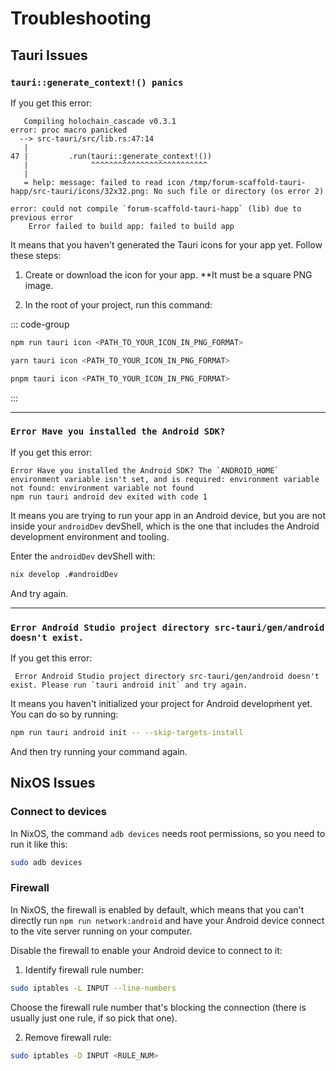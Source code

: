# Troubleshooting

## Tauri Issues

### `tauri::generate_context!() panics`

If you get this error:

```
   Compiling holochain_cascade v0.3.1
error: proc macro panicked
  --> src-tauri/src/lib.rs:47:14
   |
47 |         .run(tauri::generate_context!())
   |              ^^^^^^^^^^^^^^^^^^^^^^^^^^
   |
   = help: message: failed to read icon /tmp/forum-scaffold-tauri-happ/src-tauri/icons/32x32.png: No such file or directory (os error 2)

error: could not compile `forum-scaffold-tauri-happ` (lib) due to previous error
    Error failed to build app: failed to build app
```

It means that you haven't generated the Tauri icons for your app yet. Follow these steps:

1. Create or download the icon for your app. **It must be a square PNG image.

2. In the root of your project, run this command:

::: code-group
```bash [npm]
npm run tauri icon <PATH_TO_YOUR_ICON_IN_PNG_FORMAT>
```

```bash [yarn]
yarn tauri icon <PATH_TO_YOUR_ICON_IN_PNG_FORMAT>
```

```bash [pnpm]
pnpm tauri icon <PATH_TO_YOUR_ICON_IN_PNG_FORMAT>
```
:::

---

### `Error Have you installed the Android SDK?` 

If you get this error:

```
Error Have you installed the Android SDK? The `ANDROID_HOME` environment variable isn't set, and is required: environment variable not found: environment variable not found
npm run tauri android dev exited with code 1
```

It means you are trying to run your app in an Android device, but you are not inside your `androidDev` devShell, which is the one that includes the Android development environment and tooling.

Enter the `androidDev` devShell with:

```bash
nix develop .#androidDev
```

And try again.

---

### `Error Android Studio project directory src-tauri/gen/android doesn't exist.`

If you get this error: 

```
 Error Android Studio project directory src-tauri/gen/android doesn't exist. Please run `tauri android init` and try again.
```

It means you haven't initialized your project for Android developm̀ent yet. You can do so by running:

```bash
npm run tauri android init -- --skip-targets-install
```

And then try running your command again.

## NixOS Issues

### Connect to devices

In NixOS, the command `adb devices` needs root permissions, so you need to run it like this:

```bash
sudo adb devices
```

### Firewall

In NixOS, the firewall is enabled by default, which means that you can't directly run `npm run network:android` and have your Android device connect to the vite server running on your computer.

Disable the firewall to enable your Android device to connect to it:

1. Identify firewall rule number: 

```bash
sudo iptables -L INPUT --line-numbers
```

Choose the firewall rule number that's blocking the connection (there is usually just one rule, if so pick that one).

2. Remove firewall rule:

```bash
sudo iptables -D INPUT <RULE_NUM>
```
